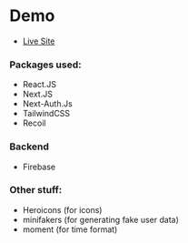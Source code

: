 # Demo 

- <a href="https://zarryinsta.netlify.app/" target="_blank">Live Site</a>

### Packages used: 

- React.JS
- Next.JS
- Next-Auth.Js
- TailwindCSS
- Recoil

### Backend

- Firebase 

###  Other stuff: 

- Heroicons (for icons)
- minifakers (for generating fake user data)
- moment (for time format)
